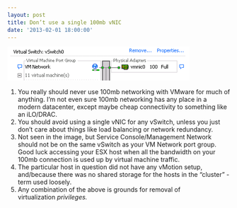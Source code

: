 ```yaml
---
layout: post
title: Don’t use a single 100mb vNIC
date: '2013-02-01 18:00:00'
---
```


![](/content/images/2014/12/100mb.png)
	
  1. You really should never use 100mb networking with VMware for much of anything. I’m not even sure 100mb networking has any place in a modern datacenter, except maybe cheap connectivity to something like an iLO/DRAC.	
  2. You should avoid using a single vNIC for any vSwitch, unless you just don’t care about things like load balancing or network redundancy.
  3. Not seen in the image, but Service Console/Management Network should not be on the same vSwitch as your VM Network port group. Good luck accessing your ESX host when all the bandwidth on your 100mb connection is used up by virtual machine traffic.
  4. The particular host in question did not have any vMotion setup, and/because there was no shared storage for the hosts in the “cluster” - term used loosely.
  5. Any combination of the above is grounds for removal of virtualization _privileges._